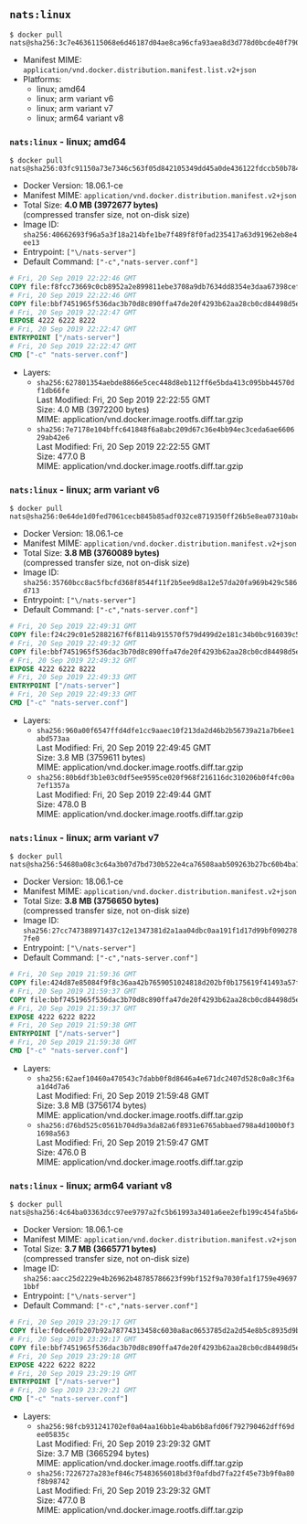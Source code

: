 ## `nats:linux`

```console
$ docker pull nats@sha256:3c7e4636115068e6d46187d04ae8ca96cfa93aea8d3d778d0bcde40f790f960b
```

-	Manifest MIME: `application/vnd.docker.distribution.manifest.list.v2+json`
-	Platforms:
	-	linux; amd64
	-	linux; arm variant v6
	-	linux; arm variant v7
	-	linux; arm64 variant v8

### `nats:linux` - linux; amd64

```console
$ docker pull nats@sha256:03fc91150a73e7346c563f05d842105349dd45a0de436122fdccb50b7844c19e
```

-	Docker Version: 18.06.1-ce
-	Manifest MIME: `application/vnd.docker.distribution.manifest.v2+json`
-	Total Size: **4.0 MB (3972677 bytes)**  
	(compressed transfer size, not on-disk size)
-	Image ID: `sha256:40662693f96a5a3f18a214bfe1be7f489f8f0fad235417a63d91962eb8e4ee13`
-	Entrypoint: `["\/nats-server"]`
-	Default Command: `["-c","nats-server.conf"]`

```dockerfile
# Fri, 20 Sep 2019 22:22:46 GMT
COPY file:f8fcc73669c0cb8952a2e899811ebe3708a9db7634dd8354e3daa67398cefafe in /nats-server 
# Fri, 20 Sep 2019 22:22:46 GMT
COPY file:bbf7451965f536dac3b70d8c890ffa47de20f4293b62aa28cb0cd84498d5e7dc in nats-server.conf 
# Fri, 20 Sep 2019 22:22:47 GMT
EXPOSE 4222 6222 8222
# Fri, 20 Sep 2019 22:22:47 GMT
ENTRYPOINT ["/nats-server"]
# Fri, 20 Sep 2019 22:22:47 GMT
CMD ["-c" "nats-server.conf"]
```

-	Layers:
	-	`sha256:627801354aebde8866e5cec448d8eb112ff6e5bda413c095bb44570df1db66fe`  
		Last Modified: Fri, 20 Sep 2019 22:22:55 GMT  
		Size: 4.0 MB (3972200 bytes)  
		MIME: application/vnd.docker.image.rootfs.diff.tar.gzip
	-	`sha256:7e7178e104bffc641848f6a8abc209d67c36e4bb94ec3ceda6ae660629ab42e6`  
		Last Modified: Fri, 20 Sep 2019 22:22:55 GMT  
		Size: 477.0 B  
		MIME: application/vnd.docker.image.rootfs.diff.tar.gzip

### `nats:linux` - linux; arm variant v6

```console
$ docker pull nats@sha256:0e64de1d0fed7061cecb845b85adf032ce8719350ff26b5e8ea07310abcdb730
```

-	Docker Version: 18.06.1-ce
-	Manifest MIME: `application/vnd.docker.distribution.manifest.v2+json`
-	Total Size: **3.8 MB (3760089 bytes)**  
	(compressed transfer size, not on-disk size)
-	Image ID: `sha256:35760bcc8ac5fbcfd368f8544f11f2b5ee9d8a12e57da20fa969b429c586d713`
-	Entrypoint: `["\/nats-server"]`
-	Default Command: `["-c","nats-server.conf"]`

```dockerfile
# Fri, 20 Sep 2019 22:49:31 GMT
COPY file:f24c29c01e52882167f6f8114b915570f579d499d2e181c34b0bc916039c5c6f in /nats-server 
# Fri, 20 Sep 2019 22:49:32 GMT
COPY file:bbf7451965f536dac3b70d8c890ffa47de20f4293b62aa28cb0cd84498d5e7dc in nats-server.conf 
# Fri, 20 Sep 2019 22:49:32 GMT
EXPOSE 4222 6222 8222
# Fri, 20 Sep 2019 22:49:33 GMT
ENTRYPOINT ["/nats-server"]
# Fri, 20 Sep 2019 22:49:33 GMT
CMD ["-c" "nats-server.conf"]
```

-	Layers:
	-	`sha256:960a00f6547ffd4dfe1cc9aaec10f213da2d46b2b56739a21a7b6ee1abd573aa`  
		Last Modified: Fri, 20 Sep 2019 22:49:45 GMT  
		Size: 3.8 MB (3759611 bytes)  
		MIME: application/vnd.docker.image.rootfs.diff.tar.gzip
	-	`sha256:80b6df3b1e03c0df5ee9595ce020f968f216116dc310206b0f4fc00a7ef1357a`  
		Last Modified: Fri, 20 Sep 2019 22:49:44 GMT  
		Size: 478.0 B  
		MIME: application/vnd.docker.image.rootfs.diff.tar.gzip

### `nats:linux` - linux; arm variant v7

```console
$ docker pull nats@sha256:54680a08c3c64a3b07d7bd730b522e4ca76508aab509263b27bc60b4ba16e39b
```

-	Docker Version: 18.06.1-ce
-	Manifest MIME: `application/vnd.docker.distribution.manifest.v2+json`
-	Total Size: **3.8 MB (3756650 bytes)**  
	(compressed transfer size, not on-disk size)
-	Image ID: `sha256:27cc747388971437c12e1347381d2a1aa04dbc0aa191f1d17d99bf0902787fe0`
-	Entrypoint: `["\/nats-server"]`
-	Default Command: `["-c","nats-server.conf"]`

```dockerfile
# Fri, 20 Sep 2019 21:59:36 GMT
COPY file:424d87e85084f9f8c36aa42b7659051024818d202bf0b175619f41493a57f6e9 in /nats-server 
# Fri, 20 Sep 2019 21:59:37 GMT
COPY file:bbf7451965f536dac3b70d8c890ffa47de20f4293b62aa28cb0cd84498d5e7dc in nats-server.conf 
# Fri, 20 Sep 2019 21:59:37 GMT
EXPOSE 4222 6222 8222
# Fri, 20 Sep 2019 21:59:38 GMT
ENTRYPOINT ["/nats-server"]
# Fri, 20 Sep 2019 21:59:38 GMT
CMD ["-c" "nats-server.conf"]
```

-	Layers:
	-	`sha256:62aef10460a470543c7dabb0f8d8646a4e671dc2407d528c0a8c3f6aa1d4d7a6`  
		Last Modified: Fri, 20 Sep 2019 21:59:48 GMT  
		Size: 3.8 MB (3756174 bytes)  
		MIME: application/vnd.docker.image.rootfs.diff.tar.gzip
	-	`sha256:d76bd525c0561b704d9a3da82a6f8931e6765abbaed798a4d100b0f31698a563`  
		Last Modified: Fri, 20 Sep 2019 21:59:47 GMT  
		Size: 476.0 B  
		MIME: application/vnd.docker.image.rootfs.diff.tar.gzip

### `nats:linux` - linux; arm64 variant v8

```console
$ docker pull nats@sha256:4c64ba03363dcc97ee9797a2fc5b61993a3401a6ee2efb199c454fa5b6459e0e
```

-	Docker Version: 18.06.1-ce
-	Manifest MIME: `application/vnd.docker.distribution.manifest.v2+json`
-	Total Size: **3.7 MB (3665771 bytes)**  
	(compressed transfer size, not on-disk size)
-	Image ID: `sha256:aacc25d2229e4b26962b48785786623f99bf152f9a7030fa1f1759e496971bbf`
-	Entrypoint: `["\/nats-server"]`
-	Default Command: `["-c","nats-server.conf"]`

```dockerfile
# Fri, 20 Sep 2019 23:29:17 GMT
COPY file:f0dce6fb207b92a78774313458c6030a8ac0653785d2a2d54e8b5c8935d9b6b8 in /nats-server 
# Fri, 20 Sep 2019 23:29:17 GMT
COPY file:bbf7451965f536dac3b70d8c890ffa47de20f4293b62aa28cb0cd84498d5e7dc in nats-server.conf 
# Fri, 20 Sep 2019 23:29:18 GMT
EXPOSE 4222 6222 8222
# Fri, 20 Sep 2019 23:29:19 GMT
ENTRYPOINT ["/nats-server"]
# Fri, 20 Sep 2019 23:29:21 GMT
CMD ["-c" "nats-server.conf"]
```

-	Layers:
	-	`sha256:98fcb931241702ef0a04aa16bb1e4bab6b8afd06f792790462dff69dee05835c`  
		Last Modified: Fri, 20 Sep 2019 23:29:32 GMT  
		Size: 3.7 MB (3665294 bytes)  
		MIME: application/vnd.docker.image.rootfs.diff.tar.gzip
	-	`sha256:7226727a283ef846c75483656018bd3f0afdbd7fa22f45e73b9f0a80f8b98742`  
		Last Modified: Fri, 20 Sep 2019 23:29:32 GMT  
		Size: 477.0 B  
		MIME: application/vnd.docker.image.rootfs.diff.tar.gzip
